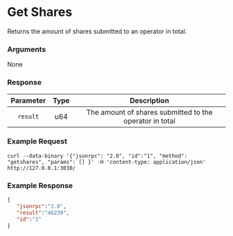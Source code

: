 # Get Shares
Returns the amount of shares submitted to an operator in total.

### Arguments

None

### Response

| Parameter |  Type  |                       Description                       |
|:---------:|:------:|:-------------------------------------------------------:|
| `result`  |  u64   | The amount of shares submitted to the operator in total |

### Example Request
```ignore
curl --data-binary '{"jsonrpc": "2.0", "id":"1", "method": "getshares", "params": [] }' -H 'content-type: application/json' http://127.0.0.1:3030/
```

### Example Response
```json
{
   "jsonrpc":"2.0",
   "result":"46239",
   "id":"1"
}
```
